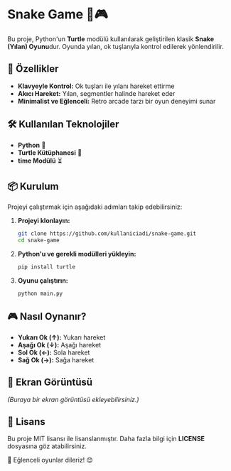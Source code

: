 # Snake Game 🐍🎮

Bu proje, Python'un **Turtle** modülü kullanılarak geliştirilen klasik **Snake (Yılan) Oyunu**dur. Oyunda yılan, ok tuşlarıyla kontrol edilerek yönlendirilir.

## 🚀 Özellikler
- **Klavyeyle Kontrol:** Ok tuşları ile yılanı hareket ettirme
- **Akıcı Hareket:** Yılan, segmentler halinde hareket eder
- **Minimalist ve Eğlenceli:** Retro arcade tarzı bir oyun deneyimi sunar

## 🛠 Kullanılan Teknolojiler
- **Python** 🐍
- **Turtle Kütüphanesi** 🎨
- **time Modülü** ⏳

## 📦 Kurulum
Projeyi çalıştırmak için aşağıdaki adımları takip edebilirsiniz:

1. **Projeyi klonlayın:**
   ```bash
   git clone https://github.com/kullaniciadi/snake-game.git
   cd snake-game
   ```
2. **Python'u ve gerekli modülleri yükleyin:**
   ```bash
   pip install turtle
   ```
3. **Oyunu çalıştırın:**
   ```bash
   python main.py
   ```

## 🎮 Nasıl Oynanır?
- **Yukarı Ok (↑):** Yukarı hareket
- **Aşağı Ok (↓):** Aşağı hareket
- **Sol Ok (←):** Sola hareket
- **Sağ Ok (→):** Sağa hareket

## 📸 Ekran Görüntüsü
_(Buraya bir ekran görüntüsü ekleyebilirsiniz.)_

## 📜 Lisans
Bu proje MIT lisansı ile lisanslanmıştır. Daha fazla bilgi için **LICENSE** dosyasına göz atabilirsiniz.

🚀 Eğlenceli oyunlar dileriz! 😊

